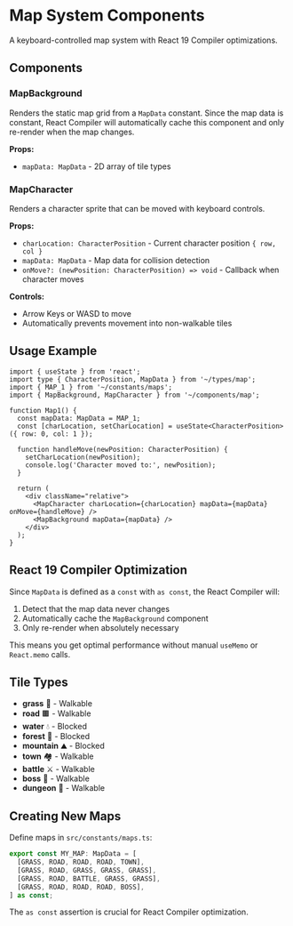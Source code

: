 # Map System Components

A keyboard-controlled map system with React 19 Compiler optimizations.

## Components

### MapBackground
Renders the static map grid from a `MapData` constant. Since the map data is constant, React Compiler will automatically cache this component and only re-render when the map changes.

**Props:**
- `mapData: MapData` - 2D array of tile types

### MapCharacter
Renders a character sprite that can be moved with keyboard controls.

**Props:**
- `charLocation: CharacterPosition` - Current character position `{ row, col }`
- `mapData: MapData` - Map data for collision detection
- `onMove?: (newPosition: CharacterPosition) => void` - Callback when character moves

**Controls:**
- Arrow Keys or WASD to move
- Automatically prevents movement into non-walkable tiles

## Usage Example

```tsx
import { useState } from 'react';
import type { CharacterPosition, MapData } from '~/types/map';
import { MAP_1 } from '~/constants/maps';
import { MapBackground, MapCharacter } from '~/components/map';

function Map1() {
  const mapData: MapData = MAP_1;
  const [charLocation, setCharLocation] = useState<CharacterPosition>({ row: 0, col: 1 });

  function handleMove(newPosition: CharacterPosition) {
    setCharLocation(newPosition);
    console.log('Character moved to:', newPosition);
  }

  return (
    <div className="relative">
      <MapCharacter charLocation={charLocation} mapData={mapData} onMove={handleMove} />
      <MapBackground mapData={mapData} />
    </div>
  );
}
```

## React 19 Compiler Optimization

Since `MapData` is defined as a `const` with `as const`, the React Compiler will:
1. Detect that the map data never changes
2. Automatically cache the `MapBackground` component
3. Only re-render when absolutely necessary

This means you get optimal performance without manual `useMemo` or `React.memo` calls.

## Tile Types

- **grass** 🌱 - Walkable
- **road** 🟫 - Walkable
- **water** 💧 - Blocked
- **forest** 🌲 - Blocked
- **mountain** ⛰️ - Blocked
- **town** 🏘️ - Walkable
- **battle** ⚔️ - Walkable
- **boss** 👹 - Walkable
- **dungeon** 🏰 - Walkable

## Creating New Maps

Define maps in `src/constants/maps.ts`:

```ts
export const MY_MAP: MapData = [
  [GRASS, ROAD, ROAD, ROAD, TOWN],
  [GRASS, ROAD, GRASS, GRASS, GRASS],
  [GRASS, ROAD, BATTLE, GRASS, GRASS],
  [GRASS, ROAD, ROAD, ROAD, BOSS],
] as const;
```

The `as const` assertion is crucial for React Compiler optimization.
